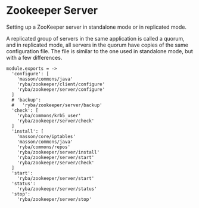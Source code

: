 
# Zookeeper Server

Setting up a ZooKeeper server in standalone mode or in replicated mode.

A replicated group of servers in the same application is called a quorum, and in
replicated mode, all servers in the quorum have copies of the same configuration
file. The file is similar to the one used in standalone mode, but with a few
differences.

    module.exports = ->
      'configure': [
        'masson/commons/java'
        'ryba/zookeeper/client/configure'
        'ryba/zookeeper/server/configure'
      ]
      # 'backup':
      #   'ryba/zookeeper/server/backup'
      'check': [
        'ryba/commons/krb5_user'
        'ryba/zookeeper/server/check'
      ]
      'install': [
        'masson/core/iptables'
        'masson/commons/java'
        'ryba/commons/repos'
        'ryba/zookeeper/server/install'
        'ryba/zookeeper/server/start'
        'ryba/zookeeper/server/check'
      ]
      'start':
        'ryba/zookeeper/server/start'
      'status':
        'ryba/zookeeper/server/status'
      'stop':
        'ryba/zookeeper/server/stop'
